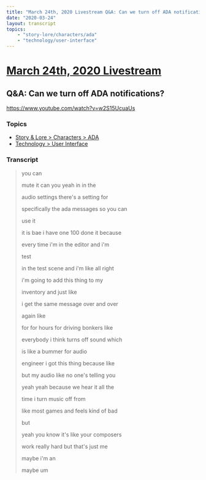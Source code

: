 ```yaml
---
title: "March 24th, 2020 Livestream Q&A: Can we turn off ADA notifications?"
date: "2020-03-24"
layout: transcript
topics:
    - "story-lore/characters/ada"
    - "technology/user-interface"
---
```

# [March 24th, 2020 Livestream](../2020-03-24.md)
## Q&A: Can we turn off ADA notifications?
https://www.youtube.com/watch?v=w2S15UcuaUs

### Topics
* [Story & Lore > Characters > ADA](../topics/story-lore/characters/ada.md)
* [Technology > User Interface](../topics/technology/user-interface.md)

### Transcript

> you can
>
> mute it can you yeah in in the
>
> audio settings there's a setting for
>
> specifically the ada messages so you can
>
> use it
>
> it is bae i have one 100 done it because
>
> every time i'm in the editor and i'm
>
> test
>
> in the test scene and i'm like all right
>
> i'm going to add this thing to my
>
> inventory and just like
>
> i get the same message over and over
>
> again like
>
> for for hours for driving bonkers like
>
> everybody i think turns off sound which
>
> is like a bummer for audio
>
> engineer i got this thing because like
>
> but my audio like no one's telling you
>
> yeah yeah because we hear it all the
>
> time i turn music off from
>
> like most games and feels kind of bad
>
> but
>
> yeah you know it's like your composers
>
> work really hard but that's just me
>
> maybe i'm an
>
> maybe um
